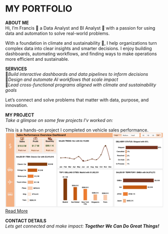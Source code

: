 # MY PORTFOLIO
**ABOUT ME**  
Hi, I’m Francis 🙋 a Data Analyst and BI Analyst 🤖 with a passion for using data and automation to solve real-world problems.

With a foundation in climate and sustainability 🌱, I help organizations turn complex data into clear insights and smarter decisions. I enjoy building dashboards, automating workflows, and finding ways to make operations more efficient and sustainable.

**SERVICES**  
📌*Build interactive dashboards and data pipelines to inform decisions*  
📌*Design and automate AI workflows that scale impact*  
📌*Lead cross-functional programs aligned with climate and sustainability goals*

Let’s connect and solve problems that matter with data, purpose, and innovation.

**MY PROJECT**  
*Take a glimpse on some few projects I'v worked on:*

This is a hands-on project I completed on vehicle sales performance. 
  ![image](Dashboard.png)
[Read More](https://github.com/Partron1/Sales_performance)

**CONTACT DETAILS**  
*Lets get connected and make impact: **Together We Can Do Great Things!***
